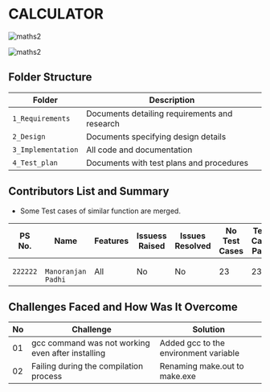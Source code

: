# CALCULATOR 

![maths2](https://i.pinimg.com/originals/43/28/c3/4328c30611e0c3a5556fa1d4cb35dae7.png)

![maths2](https://user-images.githubusercontent.com/36398260/114144855-67df4780-9933-11eb-9ffe-48cf0093065c.jpg)

## Folder Structure

Folder             | Description
-------------------| -----------------------------------------
`1_Requirements`   | Documents detailing requirements and research
`2_Design`         | Documents specifying design details
`3_Implementation` | All code and documentation
`4_Test_plan`      | Documents with test plans and procedures

## Contributors List and Summary

 - Some Test cases of similar function are merged.

PS No. |  Name   |    Features    | Issuess Raised |Issues Resolved|No Test Cases|Test Case Pass
-------|---------|----------------|----------------|---------------|-------------|--------------
`222222` | ` Manoranjan Padhi`  | All |  No     |  No   | 23  |23      

## Challenges Faced and How Was It Overcome
| No |Challenge  | Solution
|--|--|--|
| 01 | gcc command was not working even after installing  | Added gcc to the environment variable   |
| 02 | Failing during the compilation process  |Renaming make.out to make.exe  |
